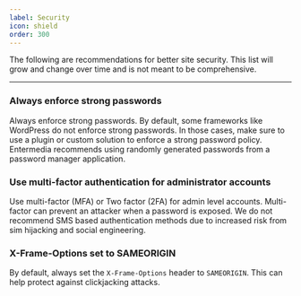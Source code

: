 ```yaml
---
label: Security
icon: shield
order: 300
---
```


The following are recommendations for better site security. This list will grow and change over time and is not meant to be comprehensive.

---

### Always enforce strong passwords

Always enforce strong passwords. By default, some frameworks like WordPress do not enforce strong passwords. In those cases, make sure to use a plugin or custom solution to enforce a strong password policy. Entermedia recommends using randomly generated passwords from a password manager application.

### Use multi-factor authentication for administrator accounts

Use multi-factor (MFA) or Two factor (2FA) for admin level accounts. Multi-factor can prevent an attacker when a password is exposed. We do not recommend SMS based authentication methods due to increased risk from sim hijacking and social engineering.

### X-Frame-Options set to SAMEORIGIN

By default, always set the `X-Frame-Options` header to `SAMEORIGIN`. This can help protect against clickjacking attacks.
